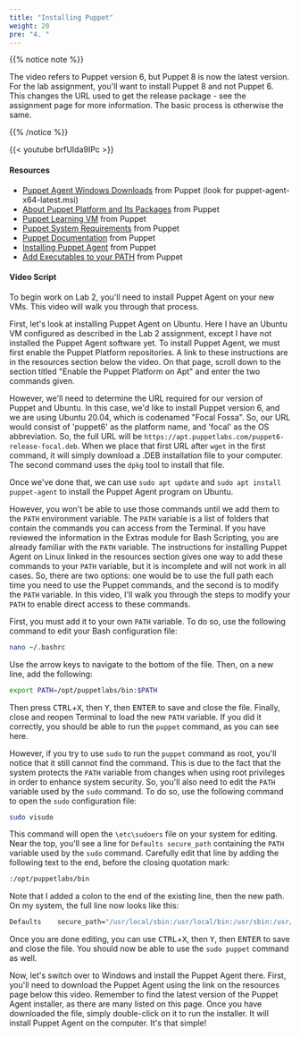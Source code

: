 ```yaml
---
title: "Installing Puppet"
weight: 20
pre: "4. "
---
```


{{% notice note %}}

The video refers to Puppet version 6, but Puppet 8 is now the latest version. For the lab assignment, you'll want to install Puppet 8 and not Puppet 6. This changes the URL used to get the release package - see the assignment page for more information. The basic process is otherwise the same.

{{% /notice %}}

{{< youtube brfUIda9IPc >}}

<!-- F12XwpusumA -->

#### Resources
* [Puppet Agent Windows Downloads](https://downloads.puppetlabs.com/windows/puppet8/) from Puppet (look for puppet-agent-x64-latest.msi)
* [About Puppet Platform and Its Packages](https://puppet.com/docs/puppet/latest/puppet_platform.html) from Puppet
* [Puppet Learning VM](https://puppet.com/download-learning-vm) from Puppet
* [Puppet System Requirements](https://puppet.com/docs/pe/latest/system_requirements.html) from Puppet
* [Puppet Documentation](https://puppet.com/docs) from Puppet
* [Installing Puppet Agent](https://puppet.com/docs/puppet/latest/install_agents.html) from Puppet
* [Add Executables to your PATH](https://puppet.com/docs/puppet/latest/install_agents.html#concept-6837) from Puppet

#### Video Script

To begin work on Lab 2, you'll need to install Puppet Agent on your new VMs. This video will walk you through that process.

First, let's look at installing Puppet Agent on Ubuntu. Here I have an Ubuntu VM configured as described in the Lab 2 assignment, except I have not installed the Puppet Agent software yet. To install Puppet Agent, we must first enable the Puppet Platform repositories. A link to these instructions are in the resources section below the video. On that page, scroll down to the section titled "Enable the Puppet Platform on Apt" and enter the two commands given. 

However, we'll need to determine the URL required for our version of Puppet and Ubuntu. In this case, we'd like to install Puppet version 6, and we are using Ubuntu 20.04, which is codenamed "Focal Fossa". So, our URL would consist of 'puppet6' as the platform name, and 'focal' as the OS abbreviation. So, the full URL will be `https://apt.puppetlabs.com/puppet6-release-focal.deb`. When we place that first URL after `wget` in the first command, it will simply download a .DEB installation file to your computer. The second command uses the `dpkg` tool to install that file.

Once we've done that, we can use `sudo apt update` and `sudo apt install puppet-agent` to install the Puppet Agent program on Ubuntu. 

However, you won't be able to use those commands until we add them to the `PATH` environment variable. The `PATH` variable is a list of folders that contain the commands you can access from the Terminal. If you have reviewed the information in the Extras module for Bash Scripting, you are already familiar with the `PATH` variable. The instructions for installing Puppet Agent on Linux linked in the resources section gives one way to add these commands to your `PATH` variable, but it is incomplete and will not work in all cases. So, there are two options: one would be to use the full path each time you need to use the Puppet commands, and the second is to modify the `PATH` variable. In this video, I'll walk you through the steps to modify your `PATH` to enable direct access to these commands.

First, you must add it to your own `PATH` variable. To do so, use the following command to edit your Bash configuration file:

```bash
nano ~/.bashrc
```

Use the arrow keys to navigate to the bottom of the file. Then, on a new line, add the following:

```bash
export PATH=/opt/puppetlabs/bin:$PATH
```

Then press <kbd>CTRL</kbd>+<kbd>X</kbd>, then <kbd>Y</kbd>, then <kbd>ENTER</kbd> to save and close the file. Finally, close and reopen Terminal to load the new `PATH` variable. If you did it correctly, you should be able to run the `puppet` command, as you can see here.

However, if you try to use `sudo` to run the `puppet` command as root, you'll notice that it still cannot find the command. This is due to the fact that the system protects the `PATH` variable from changes when using root privileges in order to enhance system security. So, you'll also need to edit the `PATH` variable used by the `sudo` command. To do so, use the following command to open the `sudo` configuration file:

```bash
sudo visudo
```

This command will open the `\etc\sudoers` file on your system for editing. Near the top, you'll see a line for `Defaults secure_path` containing the `PATH` variable used by the `sudo` command. Carefully edit that line by adding the following text to the end, before the closing quotation mark:

```bash
:/opt/puppetlabs/bin
```

Note that I added a colon to the end of the existing line, then the new path. On my system, the full line now looks like this:

```bash
Defaults    secure_path="/usr/local/sbin:/usr/local/bin:/usr/sbin:/usr/bin:/sbin:/bin:/snap/bin:/opt/puppetlabs/bin"
```

Once you are done editing, you can use <kbd>CTRL</kbd>+<kbd>X</kbd>, then <kbd>Y</kbd>, then <kbd>ENTER</kbd> to save and close the file. You should now be able to use the `sudo puppet` command as well.

Now, let's switch over to Windows and install the Puppet Agent there. First, you'll need to download the Puppet Agent using the link on the resources page below this video. Remember to find the latest version of the Puppet Agent installer, as there are many listed on this page. Once you have downloaded the file, simply double-click on it to run the installer. It will install Puppet Agent on the computer. It's that simple!

